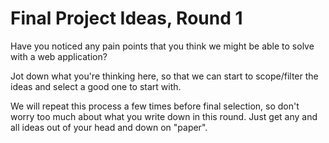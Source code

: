 # Final Project Ideas, Round 1

Have you noticed any pain points that you think we might be able to solve with a web application?

Jot down what you're thinking here, so that we can start to scope/filter the ideas and select a good one to start with.

We will repeat this process a few times before final selection, so don't worry too much about what you write down in this round. Just get any and all ideas out of your head and down on "paper".
